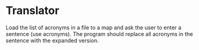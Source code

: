 # Translator
Load the list of acronyms in a file to a map and ask the user to enter a sentence (use acronyms). The program should replace all acronyms in the sentence with the expanded version.
